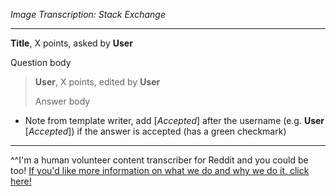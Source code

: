 *Image Transcription: Stack Exchange*

---

**Title**, X points, asked by **User**

Question body

> **User**, X points, edited by **User**
>
> Answer body

- Note from template writer, add [*Accepted*] after the username (e.g. **User** [*Accepted*]) if the answer is accepted (has a green checkmark)

---

^^I'm&#32;a&#32;human&#32;volunteer&#32;content&#32;transcriber&#32;for&#32;Reddit&#32;and&#32;you&#32;could&#32;be&#32;too!&#32;[If&#32;you'd&#32;like&#32;more&#32;information&#32;on&#32;what&#32;we&#32;do&#32;and&#32;why&#32;we&#32;do&#32;it,&#32;click&#32;here!](https://www.reddit.com/r/TranscribersOfReddit/wiki/index)
